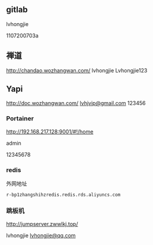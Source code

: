 ## gitlab

lvhongjie

1107200703a

## 禅道

http://chandao.wozhangwan.com/
lvhongjie
Lvhongjie123  

## Yapi

http://doc.wozhangwan.com/
lvhjvip@gmail.com
123456  



### Portainer

http://192.168.217.128:9001/#!/home

admin

12345678

### redis

外网地址

```plain
r-bp1zhangshihzredis.redis.rds.aliyuncs.com
```

### 跳板机

http://jumpserver.zwwlkj.top/

 lvhongjie lvhongjie@qq.com  